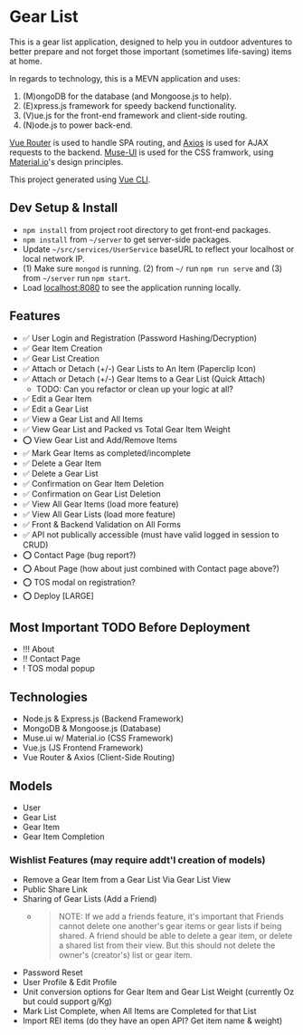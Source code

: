 # Gear List

This is a gear list application, designed to help you in outdoor adventures to better prepare and not forget those important (sometimes life-saving) items at home.

In regards to technology, this is a MEVN application and uses:

1. (M)ongoDB for the database (and Mongoose.js to help).
2. (E)xpress.js framework for speedy backend functionality.
3. (V)ue.js for the front-end framework and client-side routing.
4. (N)ode.js to power back-end.

[Vue Router](https://github.com/vuejs/vue-router) is used to handle SPA routing, and [Axios](https://github.com/axios/axios) is used for AJAX requests to the backend. [Muse-UI](https://muse-ui.org/#/en-US) is used for the CSS framwork, using [Material.io](https://material.io/)'s design principles.

This project generated using [Vue CLI](https://github.com/vuejs/vue-cli).

## Dev Setup & Install

- `npm install` from project root directory to get front-end packages.
- `npm install` from `~/server` to get server-side packages.
- Update `~/src/services/UserService` baseURL to reflect your localhost or local network IP.
- (1) Make sure `mongod` is running. (2) from `~/` run `npm run serve` and (3) from `~/server` run `npm start`.
- Load [localhost:8080](https://localhost:8080) to see the application running locally.

## Features

- ✅ User Login and Registration (Password Hashing/Decryption)
- ✅ Gear Item Creation
- ✅ Gear List Creation
- ✅ Attach or Detach (+/-) Gear Lists to An Item (Paperclip Icon)
- ✅ Attach or Detach (+/-) Gear Items to a Gear List (Quick Attach)
  - TODO: Can you refactor or clean up your logic at all?
- ✅ Edit a Gear Item
- ✅ Edit a Gear List
- ✅ View a Gear List and All Items
- ✅ View Gear List and Packed vs Total Gear Item Weight
- ⭕️ View Gear List and Add/Remove Items
- ✅ Mark Gear Items as completed/incomplete
- ✅ Delete a Gear Item
- ✅ Delete a Gear List
- ✅ Confirmation on Gear Item Deletion
- ✅ Confirmation on Gear List Deletion
- ✅ View All Gear Items (load more feature)
- ✅ View All Gear Lists (load more feature)
- ✅ Front & Backend Validation on All Forms
- ✅ API not publically accessible (must have valid logged in session to CRUD)
- ⭕️ Contact Page (bug report?)
- ⭕️ About Page (how about just combined with Contact page above?)
- ⭕️ TOS modal on registration?
- ⭕️ Deploy [LARGE]

## Most Important TODO Before Deployment

- !!! About
- !!  Contact Page
- !   TOS modal popup

## Technologies

- Node.js & Express.js (Backend Framework)
- MongoDB & Mongoose.js (Database)
- Muse.ui w/ Material.io (CSS Framework)
- Vue.js (JS Frontend Framework)
- Vue Router & Axios (Client-Side Routing)

## Models

- User
- Gear List
- Gear Item
- Gear Item Completion

### Wishlist Features (may require addt'l creation of models)

- Remove a Gear Item from a Gear List Via Gear List View
- Public Share Link
- Sharing of Gear Lists (Add a Friend)
  - > NOTE: If we add a friends feature, it's important that Friends cannot delete one another's gear items or gear lists if being shared. A friend should be able to delete a gear item, or delete a shared list from their view. But this should not delete the owner's (creator's) list or gear item.
- Password Reset
- User Profile & Edit Profile
- Unit conversion options for Gear Item and Gear List Weight (currently Oz but could support g/Kg)
- Mark List Complete, when All Items are Completed for that List
- Import REI items (do they have an open API? Get item name & weight)